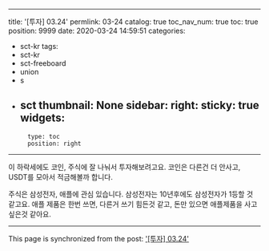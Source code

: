 
---
title: '[투자] 03.24'
permlink: 03-24
catalog: true
toc_nav_num: true
toc: true
position: 9999
date: 2020-03-24 14:59:51
categories:
- sct-kr
tags:
- sct-kr
- sct-freeboard
- union
- s
- sct
thumbnail: None
sidebar:
    right:
        sticky: true
widgets:
    -
        type: toc
        position: right
---


이 하락세에도 코인, 주식에 잘 나눠서 투자해보려고요.
코인은 다른건 더 안사고,  USDT를 모아서 적금해볼까 합니다. 

주식은 삼성전자, 애플에 관심 있습니다.
삼성전자는 10년후에도 삼성전자가 1등할 것 같고요.
애플 제품은 한번 쓰면, 다른거 쓰기 힘든것 같고, 돈만 있으면 애플제품을 사고 싶은것 같아요.

- - -

This page is synchronized from the post: ['[투자] 03.24'](https://steemit.com/@jacobyu/03-24)
